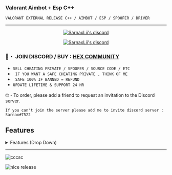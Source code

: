 ###  Valorant Aimbot + Esp C++ 
```sh-session
VALORANT EXTERNAL RELEASE C++ / AIMBOT / ESP / SPOOFER / DRIVER 
```

***
  <p align="center">
    <a href="https://discord.com/users/943374631644045363">
        <img title="Sarnax discord" alt="SarnaxLii's discord" src="https://discord.c99.nl/widget/theme-3/943374631644045363.png"/>
    </a>
</p>

<p align="center">
    <a href="https://discord.gg/6ZdJwQ7Dmk">
        <img title="Sarnax discord" alt="SarnaxLii's discord" src="https://discordapp.com/api/guilds/928580076633739274/widget.png?style=banner2"/>
    </a>
</p>

### 📌・  JOIN DISCORD / BUY : [HEX COMMUNITY](https://discord.gg/6ZdJwQ7Dmk) 

* ` SELL CHEATING PRIVATE / SPOOFER / SOURCE CODE / ETC `
* ` IF YOU WANT A SAFE CHEATING PRIVATE , THINK OF ME`
* ` SAFE 100% IF BANNED = REFUND`
* ` UPDATE LIFETIME & SUPPORT 24 HR `

🤓・To order, please add a friend to request an invitation to the Discord server.
 ```sh-session
If you can't join the server please add me to invite discord server : Sarnax#7522
```                                     
                           
## Features
<details>
<summary>Features (Drop Down)</summary>
  
* AIMBOT
  
* ESP
  
* SPOOFER HARDWARE IDS
  </details>
***

![cccsc](https://user-images.githubusercontent.com/94861415/164327675-7b80b794-7cb7-4234-8e9f-d65aaa913b27.png)


![nice release](https://user-images.githubusercontent.com/94861415/164327708-94d92101-6dc0-4833-ae80-7894b448dad3.png)



